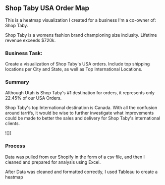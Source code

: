 ## Shop Taby USA Order Map

This is a heatmap visualization I created for a business I'm a co-owner of: Shop Taby. 

Shop Taby is a womens fashion brand championing size inclusity. Lifetime revenue exceeds $720k. 

### Business Task:

Create a visualization of Shop Taby's USA orders. Include top shipping locations per City and State, as well as Top International Locations.

### Summary

Although Utah is Shop Taby's #1 destination for orders, it represents only 22.45% of our USA Orders.

Shop Taby's top International destination is Canada. With all the confusion around tarrifs, it would be wise to further investigate what improvements could be made to better the sales and delivery for Shop Taby's international clients. 

![](

### Process

Data was pulled from our Shopify in the form of a csv file, and then I cleaned and prepared for analysis using Excel. 

After Data was cleaned and formatted correctly, I used Tableau to create a heatmap 
